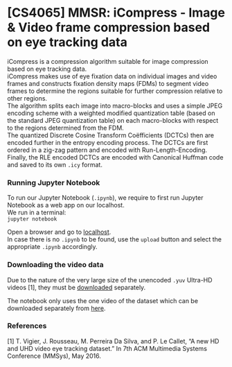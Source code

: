 # [CS4065] MMSR: iCompress - Image & Video frame compression based on eye tracking data
iCompress is a compression algorithm suitable for image compression based on eye tracking data. <br />
iCompress makes use of eye fixation data on individual images and video frames and constructs fixation density maps (FDMs) to segment video frames to determine the regions suitable for further compression relative to other regions. <br />
The algorithm splits each image into macro-blocks and uses a simple JPEG encoding scheme with a weighted modified quantization table (based on the standard JPEG quantization table) on each macro-blocks with respect to the regions determined from the FDM. <br />
The quantized Discrete Cosine Transform Coëfficients (DCTCs) then are encoded further in the entropy encoding process. The DCTCs are first ordered in a zig-zag pattern and encoded with Run-Length-Encoding. Finally, the RLE encoded DCTCs are encoded with Canonical Huffman code and saved to its own <code>.icy</code> format.

### Running Jupyter Notebook
To run our Jupyter Notebook (`.ipynb`), we require to first run Jupyter Notebook as a web app on our localhost. <br />
We run in a terminal: <br />
`jupyter notebook` <br />

Open a browser and go to [localhost](http://localhost:8888/). <br />
In case there is no `.ipynb` to be found, use the `upload` button and select the appropriate `.ipynb` accordingly.

### Downloading the video data
Due to the nature of the very large size of the unencoded <code>.yuv</code> Ultra-HD videos [1], they must be [downloaded](http://ivc.univ-nantes.fr/en/databases/HD_UHD_Eyetracking_Videos/) separately. <br />

The notebook only uses the one video of the dataset which can be downloaded separately from [here](https://drive.google.com/uc?id=0B6PBl7t3GGXrUVVzTmhqQURMdGM&export=download).

### References
[1] T. Vigier, J. Rousseau, M. Perreira Da Silva, and P. Le Callet, “A new HD and UHD video eye tracking dataset.” In 7th ACM Multimedia Systems Conference (MMSys), May 2016.